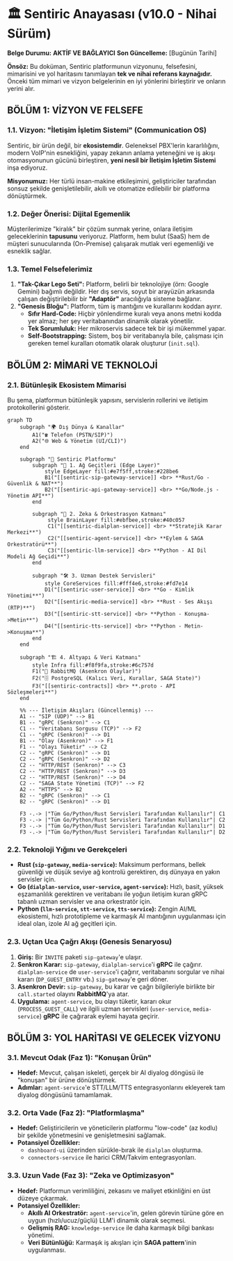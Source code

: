 # 🏛️ Sentiric Anayasası (v10.0 - Nihai Sürüm)

**Belge Durumu:** **AKTİF VE BAĞLAYICI**
**Son Güncelleme:** [Bugünün Tarihi]

**Önsöz:** Bu doküman, Sentiric platformunun vizyonunu, felsefesini, mimarisini ve yol haritasını tanımlayan **tek ve nihai referans kaynağıdır.** Önceki tüm mimari ve vizyon belgelerinin en iyi yönlerini birleştirir ve onların yerini alır.

## **BÖLÜM 1: VİZYON VE FELSEFE**

### **1.1. Vizyon: "İletişim İşletim Sistemi" (Communication OS)**

Sentiric, bir ürün değil, bir **ekosistemdir**. Geleneksel PBX'lerin kararlılığını, modern VoIP'nin esnekliğini, yapay zekanın anlama yeteneğini ve iş akışı otomasyonunun gücünü birleştiren, **yeni nesil bir İletişim İşletim Sistemi** inşa ediyoruz.

**Misyonumuz:** Her türlü insan-makine etkileşimini, geliştiriciler tarafından sonsuz şekilde genişletilebilir, akıllı ve otomatize edilebilir bir platforma dönüştürmek.

### **1.2. Değer Önerisi: Dijital Egemenlik**

Müşterilerimize "kiralık" bir çözüm sunmak yerine, onlara iletişim geleceklerinin **tapusunu** veriyoruz. Platform, hem bulut (SaaS) hem de müşteri sunucularında (On-Premise) çalışarak mutlak veri egemenliği ve esneklik sağlar.

### **1.3. Temel Felsefelerimiz**

1.  **"Tak-Çıkar Lego Seti":** Platform, belirli bir teknolojiye (örn: Google Gemini) bağımlı değildir. Her dış servis, soyut bir arayüzün arkasında çalışan değiştirilebilir bir **"Adaptör"** aracılığıyla sisteme bağlanır.
2.  **"Genesis Bloğu":** Platform, tüm iş mantığını ve kurallarını koddan ayırır.
    *   **Sıfır Hard-Code:** Hiçbir yönlendirme kuralı veya anons metni kodda yer almaz; her şey veritabanından dinamik olarak yönetilir.
    *   **Tek Sorumluluk:** Her mikroservis sadece tek bir işi mükemmel yapar.
    *   **Self-Bootstrapping:** Sistem, boş bir veritabanıyla bile, çalışması için gereken temel kuralları otomatik olarak oluşturur (`init.sql`).

## **BÖLÜM 2: MİMARİ VE TEKNOLOJİ**

### **2.1. Bütünleşik Ekosistem Mimarisi**

Bu şema, platformun bütünleşik yapısını, servislerin rollerini ve iletişim protokollerini gösterir.

```mermaid
graph TD
    subgraph "🌍 Dış Dünya & Kanallar"
        A1("☎️ Telefon (PSTN/SIP)")
        A2("🌐 Web & Yönetim (UI/CLI)")
    end

    subgraph "🚀 Sentiric Platformu"
        subgraph "🔌 1. Ağ Geçitleri (Edge Layer)"
            style EdgeLayer fill:#e7f5ff,stroke:#228be6
            B1("[[sentiric-sip-gateway-service]] <br> **Rust/Go - Güvenlik & NAT**")
            B2("[[sentiric-api-gateway-service]] <br> **Go/Node.js - Yönetim API**")
        end

        subgraph "🧠 2. Zeka & Orkestrasyon Katmanı"
             style BrainLayer fill:#ebfbee,stroke:#40c057
             C1("[[sentiric-dialplan-service]] <br> **Stratejik Karar Merkezi**")
             C2("[[sentiric-agent-service]] <br> **Eylem & SAGA Orkestratörü**")
             C3("[[sentiric-llm-service]] <br> **Python - AI Dil Modeli Ağ Geçidi**")
        end

        subgraph "🛠️ 3. Uzman Destek Servisleri"
            style CoreServices fill:#fff4e6,stroke:#fd7e14
            D1("[[sentiric-user-service]] <br> **Go - Kimlik Yönetimi**")
            D2("[[sentiric-media-service]] <br> **Rust - Ses Akışı (RTP)**")
            D3("[[sentiric-stt-service]] <br> **Python - Konuşma->Metin**")
            D4("[[sentiric-tts-service]] <br> **Python - Metin->Konuşma**")
        end
    end

    subgraph "🏗️ 4. Altyapı & Veri Katmanı"
        style Infra fill:#f8f9fa,stroke:#6c757d
        F1("🐇 RabbitMQ (Asenkron Olaylar)")
        F2("🗄️ PostgreSQL (Kalıcı Veri, Kurallar, SAGA State)")
        F3("[[sentiric-contracts]] <br> **.proto - API Sözleşmeleri**")
    end

    %% --- İletişim Akışları (Güncellenmiş) ---
    A1 -- "SIP (UDP)" --> B1
    B1 -- "gRPC (Senkron)" --> C1
    C1 -- "Veritabanı Sorgusu (TCP)" --> F2
    C1 -- "gRPC (Senkron)" --> D1
    B1 -- "Olay (Asenkron)" --> F1
    F1 -- "Olayı Tüketir" --> C2
    C2 -- "gRPC (Senkron)" --> D1
    C2 -- "gRPC (Senkron)" --> D2
    C2 -- "HTTP/REST (Senkron)" --> C3
    C2 -- "HTTP/REST (Senkron)" --> D3
    C2 -- "HTTP/REST (Senkron)" --> D4
    C2 -- "SAGA State Yönetimi (TCP)" --> F2
    A2 -- "HTTPS" --> B2
    B2 -- "gRPC (Senkron)" --> C1
    B2 -- "gRPC (Senkron)" --> D1
    
    F3 -.-> |"Tüm Go/Python/Rust Servisleri Tarafından Kullanılır"| C1
    F3 -.-> |"Tüm Go/Python/Rust Servisleri Tarafından Kullanılır"| C2
    F3 -.-> |"Tüm Go/Python/Rust Servisleri Tarafından Kullanılır"| D1
    F3 -.-> |"Tüm Go/Python/Rust Servisleri Tarafından Kullanılır"| D2
```

### **2.2. Teknoloji Yığını ve Gerekçeleri**

*   **Rust (`sip-gateway`, `media-service`):** Maksimum performans, bellek güvenliği ve düşük seviye ağ kontrolü gerektiren, dış dünyaya en yakın servisler için.
*   **Go (`dialplan-service`, `user-service`, `agent-service`):** Hızlı, basit, yüksek eşzamanlılık gerektiren ve veritabanı ile yoğun iletişim kuran gRPC tabanlı uzman servisler ve ana orkestratör için.
*   **Python (`llm-service`, `stt-service`, `tts-service`):** Zengin AI/ML ekosistemi, hızlı prototipleme ve karmaşık AI mantığının uygulanması için ideal olan, izole AI ağ geçitleri için.


### **2.3. Uçtan Uca Çağrı Akışı (Genesis Senaryosu)**

1.  **Giriş:** Bir `INVITE` paketi `sip-gateway`'e ulaşır.
2.  **Senkron Karar:** `sip-gateway`, `dialplan-service`'i **gRPC** ile çağırır. `dialplan-service` de `user-service`'i çağırır, veritabanını sorgular ve nihai kararı (`DP_GUEST_ENTRY` vb.) `sip-gateway`'e geri döner.
3.  **Asenkron Devir:** `sip-gateway`, bu karar ve çağrı bilgileriyle birlikte bir `call.started` olayını **RabbitMQ**'ya atar.
4.  **Uygulama:** `agent-service`, bu olayı tüketir, kararı okur (`PROCESS_GUEST_CALL`) ve ilgili uzman servisleri (`user-service`, `media-service`) **gRPC** ile çağırarak eylemi hayata geçirir.

## **BÖLÜM 3: YOL HARİTASI VE GELECEK VİZYONU**

### **3.1. Mevcut Odak (Faz 1): "Konuşan Ürün"**

*   **Hedef:** Mevcut, çalışan iskeleti, gerçek bir AI diyalog döngüsü ile "konuşan" bir ürüne dönüştürmek.
*   **Adımlar:** `agent-service`'e STT/LLM/TTS entegrasyonlarını ekleyerek tam diyalog döngüsünü tamamlamak.

### **3.2. Orta Vade (Faz 2): "Platformlaşma"**

*   **Hedef:** Geliştiricilerin ve yöneticilerin platformu "low-code" (az kodlu) bir şekilde yönetmesini ve genişletmesini sağlamak.
*   **Potansiyel Özellikler:**
    *   `dashboard-ui` üzerinden sürükle-bırak ile `dialplan` oluşturma.
    *   `connectors-service` ile harici CRM/Takvim entegrasyonları.

### **3.3. Uzun Vade (Faz 3): "Zeka ve Optimizasyon"**

*   **Hedef:** Platformun verimliliğini, zekasını ve maliyet etkinliğini en üst düzeye çıkarmak.
*   **Potansiyel Özellikler:**
    *   **Akıllı AI Orkestratör:** `agent-service`'in, gelen görevin türüne göre en uygun (hızlı/ucuz/güçlü) LLM'i dinamik olarak seçmesi.
    *   **Gelişmiş RAG:** `knowledge-service` ile daha karmaşık bilgi bankası yönetimi.
    *   **Veri Bütünlüğü:** Karmaşık iş akışları için **SAGA pattern**'inin uygulanması.